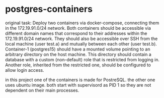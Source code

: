 # postgres-containers

original task: Deploy two containers via docker-compose, connecting them in the 172.19.91.0/24 network. Both containers should be accessible via different domain names that correspond to their addresses within the 172.19.91.0/24 network. They should also be accessible over SSH from the local machine (user test.a) and mutually between each other (user test.b).
Container-1 (postgres15) should have a mounted volume pointing to an arbitrary directory on the host machine. This directory should contain a database with a custom (non-default) role that is restricted from logging in. Another role, inherited from the restricted one, should be configured to allow login access.

in this project one of the containers is made for PostreSQL. the other one uses ubuntu image. both start with supervisord as PID 1 so they are not dependent on their main processes. 
